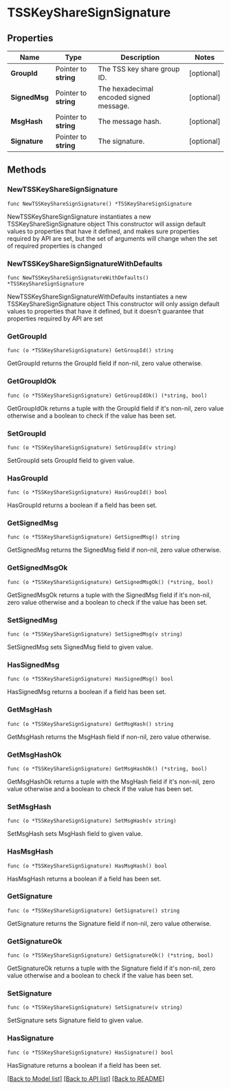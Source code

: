 # TSSKeyShareSignSignature

## Properties

Name | Type | Description | Notes
------------ | ------------- | ------------- | -------------
**GroupId** | Pointer to **string** | The TSS key share group ID. | [optional] 
**SignedMsg** | Pointer to **string** | The hexadecimal encoded signed message. | [optional] 
**MsgHash** | Pointer to **string** | The message hash. | [optional] 
**Signature** | Pointer to **string** | The signature. | [optional] 

## Methods

### NewTSSKeyShareSignSignature

`func NewTSSKeyShareSignSignature() *TSSKeyShareSignSignature`

NewTSSKeyShareSignSignature instantiates a new TSSKeyShareSignSignature object
This constructor will assign default values to properties that have it defined,
and makes sure properties required by API are set, but the set of arguments
will change when the set of required properties is changed

### NewTSSKeyShareSignSignatureWithDefaults

`func NewTSSKeyShareSignSignatureWithDefaults() *TSSKeyShareSignSignature`

NewTSSKeyShareSignSignatureWithDefaults instantiates a new TSSKeyShareSignSignature object
This constructor will only assign default values to properties that have it defined,
but it doesn't guarantee that properties required by API are set

### GetGroupId

`func (o *TSSKeyShareSignSignature) GetGroupId() string`

GetGroupId returns the GroupId field if non-nil, zero value otherwise.

### GetGroupIdOk

`func (o *TSSKeyShareSignSignature) GetGroupIdOk() (*string, bool)`

GetGroupIdOk returns a tuple with the GroupId field if it's non-nil, zero value otherwise
and a boolean to check if the value has been set.

### SetGroupId

`func (o *TSSKeyShareSignSignature) SetGroupId(v string)`

SetGroupId sets GroupId field to given value.

### HasGroupId

`func (o *TSSKeyShareSignSignature) HasGroupId() bool`

HasGroupId returns a boolean if a field has been set.

### GetSignedMsg

`func (o *TSSKeyShareSignSignature) GetSignedMsg() string`

GetSignedMsg returns the SignedMsg field if non-nil, zero value otherwise.

### GetSignedMsgOk

`func (o *TSSKeyShareSignSignature) GetSignedMsgOk() (*string, bool)`

GetSignedMsgOk returns a tuple with the SignedMsg field if it's non-nil, zero value otherwise
and a boolean to check if the value has been set.

### SetSignedMsg

`func (o *TSSKeyShareSignSignature) SetSignedMsg(v string)`

SetSignedMsg sets SignedMsg field to given value.

### HasSignedMsg

`func (o *TSSKeyShareSignSignature) HasSignedMsg() bool`

HasSignedMsg returns a boolean if a field has been set.

### GetMsgHash

`func (o *TSSKeyShareSignSignature) GetMsgHash() string`

GetMsgHash returns the MsgHash field if non-nil, zero value otherwise.

### GetMsgHashOk

`func (o *TSSKeyShareSignSignature) GetMsgHashOk() (*string, bool)`

GetMsgHashOk returns a tuple with the MsgHash field if it's non-nil, zero value otherwise
and a boolean to check if the value has been set.

### SetMsgHash

`func (o *TSSKeyShareSignSignature) SetMsgHash(v string)`

SetMsgHash sets MsgHash field to given value.

### HasMsgHash

`func (o *TSSKeyShareSignSignature) HasMsgHash() bool`

HasMsgHash returns a boolean if a field has been set.

### GetSignature

`func (o *TSSKeyShareSignSignature) GetSignature() string`

GetSignature returns the Signature field if non-nil, zero value otherwise.

### GetSignatureOk

`func (o *TSSKeyShareSignSignature) GetSignatureOk() (*string, bool)`

GetSignatureOk returns a tuple with the Signature field if it's non-nil, zero value otherwise
and a boolean to check if the value has been set.

### SetSignature

`func (o *TSSKeyShareSignSignature) SetSignature(v string)`

SetSignature sets Signature field to given value.

### HasSignature

`func (o *TSSKeyShareSignSignature) HasSignature() bool`

HasSignature returns a boolean if a field has been set.


[[Back to Model list]](../README.md#documentation-for-models) [[Back to API list]](../README.md#documentation-for-api-endpoints) [[Back to README]](../README.md)


